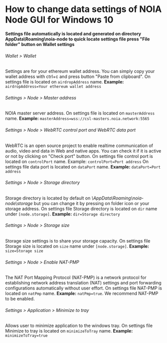 # How to change data settings of NOIA Node GUI for Windows 10

**Settings file automatically is located and generated on directory AppData\Roaming\noia-node to quick locate settings file press "File folder" button on Wallet settings**

###### Wallet > Wallet 
Settings are for your ethereum wallet address. You can simply copy your wallet address with ctrl+c and press button "Paste from clipboard".
On settings file is located on `airdropAddress` name. **Example:** `airdropAddress=Your ethereum wallet address`

###### Settings > Node > Master address
NOIA master server address.
On settings file is located on `masterAddress` name. **Example:** `masterAddress=wss://csl-masters.noia.network:5565`

###### Settings > Node > WebRTC control port and WebRTC data port
WebRTC is an open source project to enable realtime communication of audio, video and data in Web and native apps. You can check it if it is active or not by clicking on "Check port" button.
On settings file control port is located on `controlPort` name. Example: `controlPort=Port address`
On settings file data port is located on `dataPort` name. **Example:** `dataPort=Port address`

###### Settings > Node > Storage directory
Storage directory is located by default on *\AppData\Roaming\noia-node\storage* but you can change it by pressing on folder icon or your storage address.
On settings file Storage directory is located on `dir` name under `[node.storage]`. **Example:** `dir=Storage directory`

###### Settings > Node > Storage size
Storage size settings is to share your storage capacity.
On settings file Storage size is located on `size` name under `[node.storage]`. **Example:** `size=Storage size`

###### Settings > Node > Enable NAT-PMP
The NAT Port Mapping Protocol (NAT-PMP) is a network protocol for establishing network address translation (NAT) settings and port forwarding configurations automatically without user effort.
On settings file NAT-PMP is located on `natPmp` name. **Example:** `natPmp=true`. We recommend NAT-PMP to be enabled.

###### Settings > Application > Minimize to tray
Allows user to minimize application to the windows tray.
On settings file Minimize to tray is located on `minimizeToTray` name. **Example:** `minimizeToTray=true`
